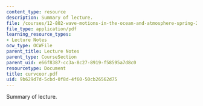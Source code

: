 ```yaml
---
content_type: resource
description: Summary of lecture.
file: /courses/12-802-wave-motions-in-the-ocean-and-atmosphere-spring-2004/9b629d7d5cbd0f8d4f6050cb26562d75_curvcoor.pdf
file_type: application/pdf
learning_resource_types:
- Lecture Notes
ocw_type: OCWFile
parent_title: Lecture Notes
parent_type: CourseSection
parent_uid: e66f8387-cc3a-8c27-8919-f58595a7d8c0
resourcetype: Document
title: curvcoor.pdf
uid: 9b629d7d-5cbd-0f8d-4f60-50cb26562d75
---
```

Summary of lecture.